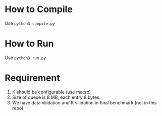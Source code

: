 # How to Compile

Use `python3 compile.py`

# How to Run

Use `python3 run.py`

# Requirement

1. K should be configurable (use macro)
2. Size of queue is 8 MB, each entry 8 bytes.
3. We have data vilidation and K vilidation in final benchmark (not in this repo)
